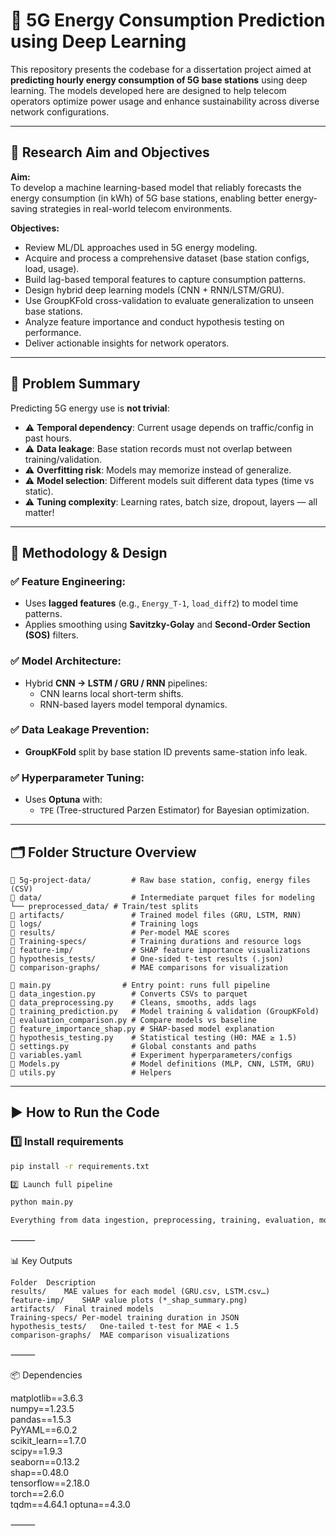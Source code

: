 # 📡 5G Energy Consumption Prediction using Deep Learning

This repository presents the codebase for a dissertation project aimed at **predicting hourly energy consumption of 5G base stations** using deep learning. The models developed here are designed to help telecom operators optimize power usage and enhance sustainability across diverse network configurations.

---

## 🎯 Research Aim and Objectives

**Aim:**  
To develop a machine learning-based model that reliably forecasts the energy consumption (in kWh) of 5G base stations, enabling better energy-saving strategies in real-world telecom environments.

**Objectives:**
- Review ML/DL approaches used in 5G energy modeling.
- Acquire and process a comprehensive dataset (base station configs, load, usage).
- Build lag-based temporal features to capture consumption patterns.
- Design hybrid deep learning models (CNN + RNN/LSTM/GRU).
- Use GroupKFold cross-validation to evaluate generalization to unseen base stations.
- Analyze feature importance and conduct hypothesis testing on performance.
- Deliver actionable insights for network operators.

---

## 🧠 Problem Summary

Predicting 5G energy use is **not trivial**:
- ⚠️ **Temporal dependency**: Current usage depends on traffic/config in past hours.
- ⚠️ **Data leakage**: Base station records must not overlap between training/validation.
- ⚠️ **Overfitting risk**: Models may memorize instead of generalize.
- ⚠️ **Model selection**: Different models suit different data types (time vs static).
- ⚠️ **Tuning complexity**: Learning rates, batch size, dropout, layers — all matter!

---

## 🧪 Methodology & Design

### ✅ Feature Engineering:
- Uses **lagged features** (e.g., `Energy_T-1`, `load_diff2`) to model time patterns.
- Applies smoothing using **Savitzky-Golay** and **Second-Order Section (SOS)** filters.

### ✅ Model Architecture:
- Hybrid **CNN → LSTM / GRU / RNN** pipelines:
  - CNN learns local short-term shifts.
  - RNN-based layers model temporal dynamics.

### ✅ Data Leakage Prevention:
- **GroupKFold** split by base station ID prevents same-station info leak.

### ✅ Hyperparameter Tuning:
- Uses **Optuna** with:
  - `TPE` (Tree-structured Parzen Estimator) for Bayesian optimization.
---

## 🗂️ Folder Structure Overview
```
📁 5g-project-data/         # Raw base station, config, energy files (CSV)
📁 data/                    # Intermediate parquet files for modeling
└── preprocessed_data/ # Train/test splits
📁 artifacts/               # Trained model files (GRU, LSTM, RNN)
📁 logs/                    # Training logs
📁 results/                 # Per-model MAE scores
📁 Training-specs/          # Training durations and resource logs
📁 feature-imp/             # SHAP feature importance visualizations
📁 hypothesis_tests/        # One-sided t-test results (.json)
📁 comparison-graphs/       # MAE comparisons for visualization

🧠 main.py                # Entry point: runs full pipeline
📄 data_ingestion.py        # Converts CSVs to parquet
📄 data_preprocessing.py    # Cleans, smooths, adds lags
📄 training_prediction.py   # Model training & validation (GroupKFold)
📄 evaluation_comparison.py # Compare models vs baseline
📄 feature_importance_shap.py # SHAP-based model explanation
📄 hypothesis_testing.py    # Statistical testing (H0: MAE ≥ 1.5)
📄 settings.py              # Global constants and paths
📄 variables.yaml           # Experiment hyperparameters/configs
📄 Models.py                # Model definitions (MLP, CNN, LSTM, GRU)
📄 utils.py                 # Helpers
```
---

## ▶️ How to Run the Code

### 1️⃣ Install requirements
```bash
pip install -r requirements.txt

2️⃣ Launch full pipeline

python main.py

Everything from data ingestion, preprocessing, training, evaluation, model saving, and SHAP plots will run automatically.
```
⸻

📊 Key Outputs
```
Folder	Description
results/	MAE values for each model (GRU.csv, LSTM.csv…)
feature-imp/	SHAP value plots (*_shap_summary.png)
artifacts/	Final trained models
Training-specs/	Per-model training duration in JSON
hypothesis_tests/	One-tailed t-test for MAE < 1.5
comparison-graphs/	MAE comparison visualizations
```

⸻

📦 Dependencies

matplotlib==3.6.3  
numpy==1.23.5  
pandas==1.5.3  
PyYAML==6.0.2  
scikit_learn==1.7.0  
scipy==1.9.3  
seaborn==0.13.2  
shap==0.48.0  
tensorflow==2.18.0  
torch==2.6.0  
tqdm==4.64.1
optuna==4.3.0

⸻
